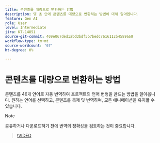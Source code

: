 ```yaml
---
title: 콘텐츠를 대량으로 변환하는 방법
description: 몇 초 안에 콘텐츠를 대량으로 변환하는 방법에 대해 알아봅니다.
feature: Gen AI
role: User
level: Intermediate
jira: KT-14851
source-git-commit: 409e067ded1abd3bdf5b7bedc7616112b4589a60
workflow-type: tm+mt
source-wordcount: '67'
ht-degree: 0%

---
```


# 콘텐츠를 대량으로 변환하는 방법

콘텐츠를 46개 언어로 자동 번역하여 프로젝트의 언어 변형을 만드는 방법을 알아봅니다. 원하는 언어를 선택하고, 콘텐츠를 복제 및 번역하며, 모든 애니메이션을 유지할 수 있습니다.

>[!NOTE]
>
>공유하거나 다운로드하기 전에 번역의 정확성을 검토하는 것이 중요합니다.

>[!VIDEO](https://video.tv.adobe.com/v/3427023?quality=12&learn=on&hidetitle=true)
